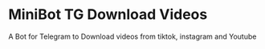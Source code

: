 # MiniBot TG Download Videos
A Bot for Telegram to Download videos from tiktok, instagram and Youtube
